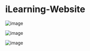 # iLearning-Website

![image](https://user-images.githubusercontent.com/92794107/226122906-5eee914d-7c6a-487d-ae6f-d8f85486cd4b.png)

![image](https://user-images.githubusercontent.com/92794107/226123008-34f1d464-b6ee-4c19-8336-4d15bc8f4bb6.png)

![image](https://user-images.githubusercontent.com/92794107/226122962-9045119e-67d4-42d7-939e-8f42b4a5902f.png)

